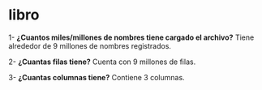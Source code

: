 # libro

1- **¿Cuantos miles/millones de nombres tiene cargado el archivo?** Tiene alrededor de 9 millones de nombres registrados.

2- **¿Cuantas filas tiene?** Cuenta con 9 millones de filas.

3- **¿Cuantas columnas tiene?** Contiene 3 columnas.

